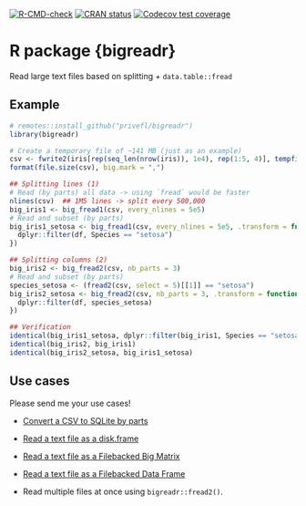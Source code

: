 <!-- badges: start -->
[![R-CMD-check](https://github.com/privefl/bigreadr/actions/workflows/R-CMD-check.yaml/badge.svg)](https://github.com/privefl/bigreadr/actions/workflows/R-CMD-check.yaml)
[![CRAN status](https://www.r-pkg.org/badges/version/bigreadr)](https://cran.r-project.org/package=bigreadr)
[![Codecov test coverage](https://codecov.io/gh/privefl/bigreadr/branch/master/graph/badge.svg)](https://app.codecov.io/gh/privefl/bigreadr?branch=master)
<!-- badges: end -->


# R package {bigreadr}

Read large text files based on splitting + `data.table::fread`


## Example

```r
# remotes::install_github("privefl/bigreadr")
library(bigreadr)

# Create a temporary file of ~141 MB (just as an example)
csv <- fwrite2(iris[rep(seq_len(nrow(iris)), 1e4), rep(1:5, 4)], tempfile())
format(file.size(csv), big.mark = ",")

## Splitting lines (1)
# Read (by parts) all data -> using `fread` would be faster
nlines(csv)  ## 1M5 lines -> split every 500,000
big_iris1 <- big_fread1(csv, every_nlines = 5e5)
# Read and subset (by parts)
big_iris1_setosa <- big_fread1(csv, every_nlines = 5e5, .transform = function(df) {
  dplyr::filter(df, Species == "setosa")
})

## Splitting columns (2)
big_iris2 <- big_fread2(csv, nb_parts = 3)
# Read and subset (by parts)
species_setosa <- (fread2(csv, select = 5)[[1]] == "setosa")
big_iris2_setosa <- big_fread2(csv, nb_parts = 3, .transform = function(df) {
  dplyr::filter(df, species_setosa)
})

## Verification
identical(big_iris1_setosa, dplyr::filter(big_iris1, Species == "setosa"))
identical(big_iris2, big_iris1)
identical(big_iris2_setosa, big_iris1_setosa)
```

## Use cases

Please send me your use cases!

- [Convert a CSV to SQLite by parts](https://privefl.github.io/bigreadr/articles/csv2sqlite.html)

- [Read a text file as a disk.frame](https://diskframe.com/articles/ingesting-data.html)

- [Read a text file as a Filebacked Big Matrix](https://privefl.github.io/bigstatsr/reference/big_read.html)

- [Read a text file as a Filebacked Data Frame](https://privefl.github.io/bigdfr/reference/FDF_read.html)

- Read multiple files at once using `bigreadr::fread2()`.
